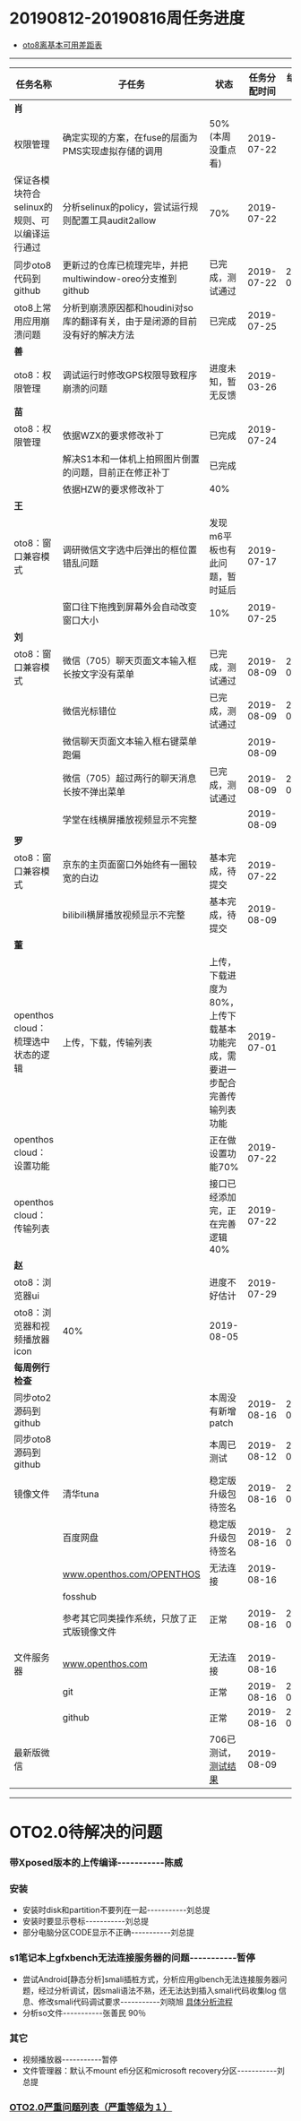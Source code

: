 # 20190812-20190816周任务进度
- [oto8离基本可用差距表](https://github.com/openthos/app-testing-results/blob/master/%E6%B5%8B%E8%AF%95%E5%86%85%E5%AE%B9%E5%8F%8A%E7%BB%93%E6%9E%9C/%E5%8A%9F%E8%83%BD%E6%B5%8B%E8%AF%95%E7%9B%B8%E5%85%B3/oto8%E7%A6%BB%E5%9F%BA%E6%9C%AC%E5%8F%AF%E7%94%A8%E5%B7%AE%E8%B7%9D%E8%A1%A8.md)

***

|任务名称|子任务|状态|任务分配时间|结束时间|备注|
|-----|-----|-----|-----|-----|-----|
|**肖**||||||
|权限管理|确定实现的方案，在fuse的层面为PMS实现虚拟存储的调用|50%(本周没重点看)|2019-07-22|||
|保证各模块符合selinux的规则、可以编译运行通过|分析selinux的policy，尝试运行规则配置工具audit2allow|70%|2019-07-22|||
|同步oto8代码到github|更新过的仓库已梳理完毕，并把multiwindow-oreo分支推到github|已完成，测试通过|2019-07-22|2019-08-12||
|oto8上常用应用崩溃问题|分析到崩溃原因都和houdini对so库的翻译有关，由于是闭源的目前没有好的解决方法|已完成|2019-07-25|||
|**善**||||||
|oto8：权限管理|调试运行时修改GPS权限导致程序崩溃的问题|进度未知，暂无反馈|2019-03-26|||
|**苗**||||||
|oto8：权限管理|依据WZX的要求修改补丁|已完成|2019-07-24|||
||解决S1本和一体机上拍照图片倒置的问题，目前正在修正补丁|已完成||||
||依据HZW的要求修改补丁|40%||||
|**王**||||||
|oto8：窗口兼容模式|调研微信文字选中后弹出的框位置错乱问题|发现m6平板也有此问题，暂时延后|2019-07-17|||
||窗口往下拖拽到屏幕外会自动改变窗口大小|10%|2019-07-25|||
|**刘**||||||
|oto8：窗口兼容模式|微信（705）聊天页面文本输入框长按文字没有菜单|已完成，测试通过|2019-08-09|2019-08-15||
||微信光标错位|已完成，测试通过|2019-08-09|2019-08-15||
||微信聊天页面文本输入框右键菜单跑偏||2019-08-09|||
||微信（705）超过两行的聊天消息长按不弹出菜单|已完成，测试通过|2019-08-09|2019-08-15||
||学堂在线横屏播放视频显示不完整||2019-08-09|||
|**罗**||||||
|oto8：窗口兼容模式|京东的主页面窗口外始终有一圈较宽的白边|基本完成，待提交|2019-07-22|||
||bilibili横屏播放视频显示不完整|基本完成，待提交|2019-08-09|||
|**董**||||||
|openthos cloud：梳理选中状态的逻辑|上传，下载，传输列表|上传，下载进度为80%，上传下载基本功能完成，需要进一步配合完善传输列表功能|2019-07-01|||
|openthos cloud：设置功能||正在做设置功能70%|2019-07-22|||
|openthos cloud：传输列表||接口已经添加完，正在完善逻辑40%|2019-07-22|||
|**赵**||||||
|oto8：浏览器ui||进度不好估计|2019-07-29|||
|oto8：浏览器和视频播放器icon|40%|2019-08-05||||
|**每周例行检查**||||||
|同步oto2源码到github||本周没有新增patch|2019-08-16|2019-08-16||
|同步oto8源码到github||本周已测试|2019-08-12|2019-08-16||
|镜像文件|清华tuna|稳定版升级包待签名|2019-08-16|2019-08-16||
||百度网盘|稳定版升级包待签名|2019-08-16|2019-08-16||
||www.openthos.com/OPENTHOS|无法连接|2019-08-16|||
||fosshub<p>参考其它同类操作系统，只放了正式版镜像文件|正常|2019-08-16|2019-08-16||
|文件服务器|www.openthos.com|无法连接|2019-08-16|||
||git|正常|2019-08-16|2019-08-16||
||github|正常|2019-08-16|2019-08-16||
|最新版微信||706已测试，[测试结果](https://github.com/openthos/app-testing-results/blob/master/%E6%B5%8B%E8%AF%95%E5%86%85%E5%AE%B9%E5%8F%8A%E7%BB%93%E6%9E%9C/%E5%85%B6%E5%AE%83%E5%BA%94%E7%94%A8/%E5%BE%AE%E4%BF%A1%E9%97%AE%E9%A2%98.md)|2019-08-09|||
***

# OTO2.0待解决的问题
### 带Xposed版本的上传编译-----------陈威
### 安装
- 安装时disk和partition不要列在一起-----------刘总提
- 安装时要显示卷标-----------刘总提
- 部分电脑分区CODE显示不正确-----------刘总提

### s1笔记本上gfxbench无法连接服务器的问题-----------暂停
- 尝试Android[静态分析]smali插桩方式，分析应用glbench无法连接服务器问题，经过分析调试，因smali语法不熟，还无法达到插入smali代码收集log 信息、修改smali代码调试要求-----------刘晓旭 [具体分析流程](https://github.com/openthos/multiwin-analysis/blob/master/multiwindow/liuxx/Android%20smali%22%E6%8F%92%E6%A1%A9%22%E8%B0%83%E8%AF%95apk.md)
- 分析so文件-----------张善民 90％
  
### 其它
- 视频播放器-----------暂停
- 文件管理器：默认不mount efi分区和microsoft recovery分区-----------刘总提

### [OTO2.0严重问题列表（严重等级为１）](https://github.com/openthos/app-testing-results/blob/master/%E6%B5%8B%E8%AF%95%E5%86%85%E5%AE%B9%E5%8F%8A%E7%BB%93%E6%9E%9C/%E5%8A%9F%E8%83%BD%E6%B5%8B%E8%AF%95%E7%9B%B8%E5%85%B3/OTO2.0%E4%B8%A5%E9%87%8D%E9%97%AE%E9%A2%98%E5%88%97%E8%A1%A8.md)
